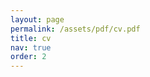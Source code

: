 ```yaml
---
layout: page
permalink: /assets/pdf/cv.pdf
title: cv
nav: true
order: 2
---
```

<!-- <a href="/assets/pdf/cv.pdf" download>Download resume</a>

<object data="/assets/pdf/cv.pdf" type="application/pdf" width="100%" height="1000px">
    <embed src="/assets/pdf/cv.pdf">
    </embed>
</object>
--> 